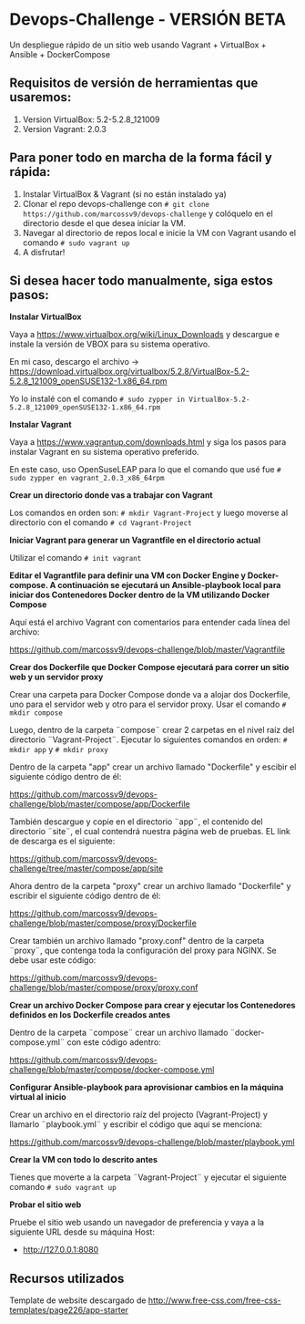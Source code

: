 # Devops-Challenge - VERSIÓN BETA

Un despliegue rápido de un sitio web usando Vagrant + VirtualBox + Ansible + DockerCompose

## Requisitos de versión de herramientas que usaremos:

1. Version VirtualBox: 5.2-5.2.8_121009
2. Version Vagrant: 2.0.3 

## Para poner todo en marcha de la forma fácil y rápida:

1. Instalar VirtualBox & Vagrant (si no están instalado ya)
2. Clonar el repo devops-challenge con ```# git clone https://github.com/marcossv9/devops-challenge``` y colóquelo en el directorio desde el que desea iniciar la VM.
3. Navegar al directorio de repos local e inicie la VM con Vagrant usando el comando ```# sudo vagrant up```
4. A disfrutar!

## Si desea hacer todo manualmente, siga estos pasos:

**Instalar VirtualBox**

Vaya a https://www.virtualbox.org/wiki/Linux_Downloads y descargue e instale la versión de VBOX para su sistema operativo.

En mi caso, descargo el archivo -> https://download.virtualbox.org/virtualbox/5.2.8/VirtualBox-5.2-5.2.8_121009_openSUSE132-1.x86_64.rpm

Yo lo instalé con el comando ```# sudo zypper in VirtualBox-5.2-5.2.8_121009_openSUSE132-1.x86_64.rpm ```

**Instalar Vagrant**

Vaya a https://www.vagrantup.com/downloads.html y siga los pasos para instalar Vagrant en su sistema operativo preferido.

En este caso, uso OpenSuseLEAP para lo que el comando que usé fue ```# sudo zypper en vagrant_2.0.3_x86_64rpm```

**Crear un directorio donde vas a trabajar con Vagrant**

Los comandos en orden son: ```# mkdir Vagrant-Project``` y luego moverse al directorio con el comando ```# cd Vagrant-Project```

**Iniciar Vagrant para generar un Vagrantfile en el directorio actual**

Utilizar el comando ```# init vagrant```

**Editar el Vagrantfile para definir una VM con Docker Engine y Docker-compose. A continuación se ejecutará un Ansible-playbook local para iniciar dos Contenedores Docker dentro de la VM utilizando Docker Compose**

Aquí está el archivo Vagrant con comentarios para entender cada línea del archivo:

https://github.com/marcossv9/devops-challenge/blob/master/Vagrantfile

**Crear dos Dockerfile que Docker Compose ejecutará para correr un sitio web y un servidor proxy**

Crear una carpeta para Docker Compose donde va a alojar dos Dockerfile, uno para el servidor web y otro para el servidor proxy. Usar el comando ```# mkdir compose```

Luego, dentro de la carpeta ¨compose¨ crear 2 carpetas en el nivel raíz del directorio ¨Vagrant-Project¨. Ejecutar lo siguientes comandos en orden: ```# mkdir app``` y ```# mkdir proxy```

Dentro de la carpeta "app" crear un archivo llamado "Dockerfile" y escibir el siguiente código dentro de él:

https://github.com/marcossv9/devops-challenge/blob/master/compose/app/Dockerfile

También descargue y copie en el directorio ¨app¨, el contenido del directorio ¨site¨, el cual contendrá nuestra página web de pruebas. EL link de descarga es el siguiente:

https://github.com/marcossv9/devops-challenge/tree/master/compose/app/site

Ahora dentro de la carpeta "proxy" crear un archivo llamado "Dockerfile" y escribir el siguiente código dentro de él:

https://github.com/marcossv9/devops-challenge/blob/master/compose/proxy/Dockerfile

Crear también un archivo llamado "proxy.conf" dentro de la carpeta ¨proxy¨, que contenga toda la configuración del proxy para NGINX. Se debe usar este código:

https://github.com/marcossv9/devops-challenge/blob/master/compose/proxy/proxy.conf

**Crear un archivo Docker Compose para crear y ejecutar los Contenedores definidos en los Dockerfile creados antes**

Dentro de la carpeta ¨compose¨ crear un archivo llamado ¨docker-compose.yml¨ con este código adentro:

https://github.com/marcossv9/devops-challenge/blob/master/compose/docker-compose.yml

**Configurar Ansible-playbook para aprovisionar cambios en la máquina virtual al inicio**

Crear un archivo en el directorio raíz del projecto (Vagrant-Project) y llamarlo ¨playbook.yml¨ y escribir el código que aquí se menciona:

https://github.com/marcossv9/devops-challenge/blob/master/playbook.yml

**Crear la VM con todo lo descrito antes**

Tienes que moverte a la carpeta ¨Vagrant-Project¨ y ejecutar el siguiente comando ```# sudo vagrant up```

**Probar el sitio web**

Pruebe el sitio web usando un navegador de preferencia y vaya a la siguiente URL desde su máquina Host:

- http://127.0.0.1:8080

## Recursos utilizados

Template de website descargado de http://www.free-css.com/free-css-templates/page226/app-starter